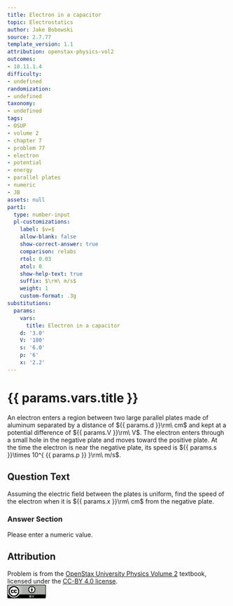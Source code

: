 ```yaml
---
title: Electron in a capacitor
topic: Electrostatics
author: Jake Bobowski
source: 2.7.77
template_version: 1.1
attribution: openstax-physics-vol2
outcomes:
- 18.11.1.4
difficulty:
- undefined
randomization:
- undefined
taxonomy:
- undefined
tags:
- OSUP
- volume 2
- chapter 7
- problem 77
- electron
- potential
- energy
- parallel plates
- numeric
- JB
assets: null
part1:
  type: number-input
  pl-customizations:
    label: $v=$
    allow-blank: false
    show-correct-answer: true
    comparison: relabs
    rtol: 0.03
    atol: 0
    show-help-text: true
    suffix: $\rm\ m/s$
    weight: 1
    custom-format: .3g
substitutions:
  params:
    vars:
      title: Electron in a capacitor
    d: '3.0'
    V: '180'
    s: '6.0'
    p: '6'
    x: '2.2'
---
```

# {{ params.vars.title }}
An electron enters a region between two large parallel plates made of aluminum separated by a distance of ${{ params.d }}\rm\ cm$ and kept at a potential difference of ${{ params.V }}\rm\ V$.
The electron enters through a small hole in the negative plate and moves toward the positive plate.
At the time the electron is near the negative plate, its speed is ${{ params.s }}\times 10^{ {{ params.p }} }\rm\ m/s$.

## Question Text

Assuming the electric field between the plates is uniform, find the speed of the electron when it is ${{ params.x }}\rm\ cm$ from the negative plate.

### Answer Section

Please enter a numeric value.

## Attribution

Problem is from the [OpenStax University Physics Volume 2](https://openstax.org/details/books/university-physics-volume-2) textbook, licensed under the [CC-BY 4.0 license](https://creativecommons.org/licenses/by/4.0/).<br>![Image representing the Creative Commons 4.0 BY license.](https://raw.githubusercontent.com/firasm/bits/master/by.png)